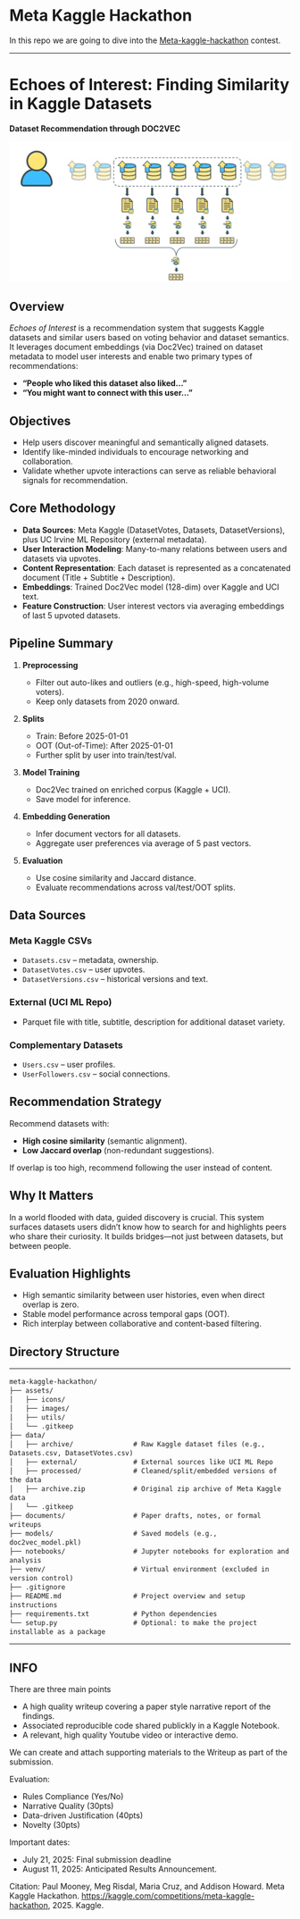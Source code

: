 # Meta Kaggle Hackathon

In this repo we are going to dive into the [Meta-kaggle-hackathon](https://www.kaggle.com/competitions/meta-kaggle-hackathon) contest. 

---

# Echoes of Interest: Finding Similarity in Kaggle Datasets

**Dataset Recommendation through DOC2VEC**

![feature_computation.png](assets/images/feature_computation.png)

## Overview

_Echoes of Interest_ is a recommendation system that suggests Kaggle datasets and similar users based on voting behavior and dataset semantics. It leverages document embeddings (via Doc2Vec) trained on dataset metadata to model user interests and enable two primary types of recommendations:

* **“People who liked this dataset also liked...”**
* **“You might want to connect with this user...”**

## Objectives

* Help users discover meaningful and semantically aligned datasets.
* Identify like-minded individuals to encourage networking and collaboration.
* Validate whether upvote interactions can serve as reliable behavioral signals for recommendation.

## Core Methodology

* **Data Sources**: Meta Kaggle (DatasetVotes, Datasets, DatasetVersions), plus UC Irvine ML Repository (external metadata).
* **User Interaction Modeling**: Many-to-many relations between users and datasets via upvotes.
* **Content Representation**: Each dataset is represented as a concatenated document (Title + Subtitle + Description).
* **Embeddings**: Trained Doc2Vec model (128-dim) over Kaggle and UCI text.
* **Feature Construction**: User interest vectors via averaging embeddings of last 5 upvoted datasets.

## Pipeline Summary

1. **Preprocessing**

   * Filter out auto-likes and outliers (e.g., high-speed, high-volume voters).
   * Keep only datasets from 2020 onward.

2. **Splits**

   * Train: Before 2025-01-01
   * OOT (Out-of-Time): After 2025-01-01
   * Further split by user into train/test/val.

3. **Model Training**

   * Doc2Vec trained on enriched corpus (Kaggle + UCI).
   * Save model for inference.

4. **Embedding Generation**

   * Infer document vectors for all datasets.
   * Aggregate user preferences via average of 5 past vectors.

5. **Evaluation**

   * Use cosine similarity and Jaccard distance.
   * Evaluate recommendations across val/test/OOT splits.

## Data Sources

### Meta Kaggle CSVs

* `Datasets.csv` – metadata, ownership.
* `DatasetVotes.csv` – user upvotes.
* `DatasetVersions.csv` – historical versions and text.

### External (UCI ML Repo)

* Parquet file with title, subtitle, description for additional dataset variety.

### Complementary Datasets

* `Users.csv` – user profiles.
* `UserFollowers.csv` – social connections.

## Recommendation Strategy

Recommend datasets with:

* **High cosine similarity** (semantic alignment).
* **Low Jaccard overlap** (non-redundant suggestions).

If overlap is too high, recommend following the user instead of content.

## Why It Matters

In a world flooded with data, guided discovery is crucial. This system surfaces datasets users didn’t know how to search for and highlights peers who share their curiosity. It builds bridges—not just between datasets, but between people.

## Evaluation Highlights

* High semantic similarity between user histories, even when direct overlap is zero.
* Stable model performance across temporal gaps (OOT).
* Rich interplay between collaborative and content-based filtering.

## Directory Structure
---
```
meta-kaggle-hackathon/
├── assets/
│   ├── icons/
│   ├── images/
│   ├── utils/
│   └── .gitkeep
├── data/
│   ├── archive/               # Raw Kaggle dataset files (e.g., Datasets.csv, DatasetVotes.csv)
│   ├── external/              # External sources like UCI ML Repo
│   ├── processed/             # Cleaned/split/embedded versions of the data
│   ├── archive.zip            # Original zip archive of Meta Kaggle data
│   └── .gitkeep
├── documents/                 # Paper drafts, notes, or formal writeups
├── models/                    # Saved models (e.g., doc2vec_model.pkl)
├── notebooks/                 # Jupyter notebooks for exploration and analysis
├── venv/                      # Virtual environment (excluded in version control)
├── .gitignore
├── README.md                  # Project overview and setup instructions
├── requirements.txt           # Python dependencies
└── setup.py                   # Optional: to make the project installable as a package
```

---

## INFO


There are three main points
- A high quality writeup covering a paper style narrative report of the findings.
- Associated reproducible code shared publickly in a Kaggle Notebook.
- A relevant, high quality Youtube video or interactive demo. 

We can create and attach supporting materials to the Writeup as part of the submission. 

Evaluation:

- Rules Compliance (Yes/No)
- Narrative Quality (30pts)
- Data-driven Justification (40pts)
- Novelty (30pts)

Important dates:
- July 21, 2025: Final submission deadline
- August 11, 2025: Anticipated Results Announcement.


Citation:
Paul Mooney, Meg Risdal, Maria Cruz, and Addison Howard. Meta Kaggle Hackathon. https://kaggle.com/competitions/meta-kaggle-hackathon, 2025. Kaggle.
